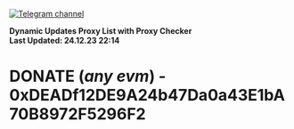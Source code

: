 [![Telegram channel](https://img.shields.io/endpoint?url=https://runkit.io/damiankrawczyk/telegram-badge/branches/master?url=https://t.me/n4z4v0d)](https://t.me/n4z4v0d) 

**Dynamic Updates Proxy List with Proxy Checker**  
**Last Updated: 24.12.23 22:14**

# DONATE (_any evm_) - 0xDEADf12DE9A24b47Da0a43E1bA70B8972F5296F2

